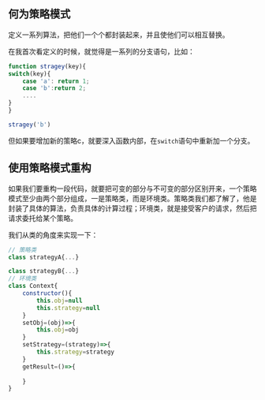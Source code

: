 <!--
 * @Description: 
 * @Author: mytac
 * @Date: 2020-04-08 21:42:16
 -->
## 何为策略模式
定义一系列算法，把他们一个个都封装起来，并且使他们可以相互替换。

在我首次看定义的时候，就觉得是一系列的分支语句，比如：
```js
function stragey(key){
switch(key){
    case 'a': return 1;
    case 'b':return 2;
    ....
}
}

stragey('b')
```
但如果要增加新的策略c，就要深入函数内部，在`switch`语句中重新加一个分支。
## 使用策略模式重构
如果我们要重构一段代码，就要把可变的部分与不可变的部分区别开来，一个策略模式至少由两个部分组成，一是策略类，而是环境类。策略类我们都了解了，他是封装了具体的算法，负责具体的计算过程；环境类，就是接受客户的请求，然后把请求委托给某个策略。

我们从类的角度来实现一下：
```js
// 策略类
class strategyA{...}

class strategyB{...}
// 环境类
class Context{
    constructor(){
        this.obj=null
        this.strategy=null
    }
    setObj=(obj)=>{
        this.obj=obj
    }
    setStrategy=(strategy)=>{
        this.strategy=strategy
    }
    getResult=()=>{
        
    }
}
```